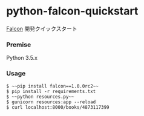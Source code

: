 # python-falcon-quickstart

[Falcon](http://falconframework.org) 開発クイックスタート




### Premise

Python 3.5.x


### Usage


```
$ ~~pip install falcon==1.0.0rc2~~
$ pip install -r requirements.txt
$ ~~python resources.py~~
$ gunicorn resources:app --reload
$ curl localhost:8000/books/4873117399
```
